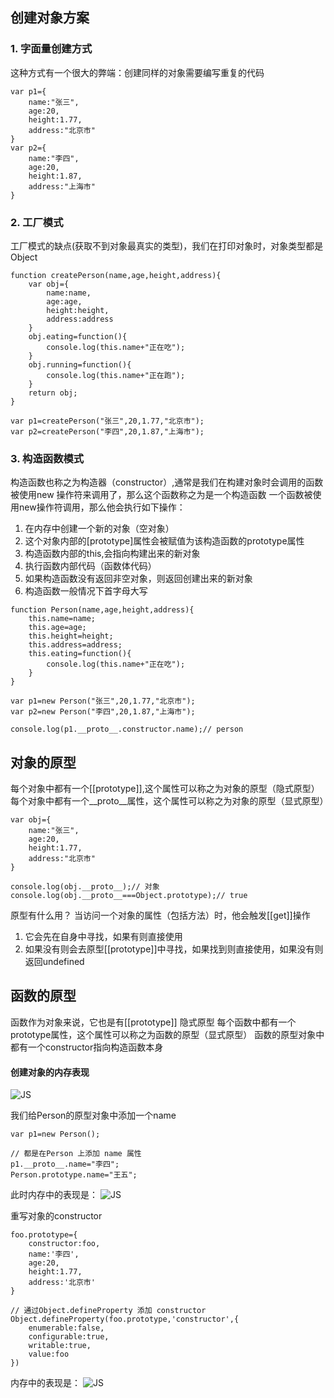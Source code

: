 ## 创建对象方案
### 1. 字面量创建方式
这种方式有一个很大的弊端：创建同样的对象需要编写重复的代码
```
var p1={
    name:"张三",
    age:20,
    height:1.77,
    address:"北京市"
}
var p2={
    name:"李四",
    age:20,
    height:1.87,
    address:"上海市"
}
```

### 2. 工厂模式
工厂模式的缺点(获取不到对象最真实的类型)，我们在打印对象时，对象类型都是Object
```
function createPerson(name,age,height,address){
    var obj={
        name:name,
        age:age,
        height:height,
        address:address
    }
    obj.eating=function(){
        console.log(this.name+"正在吃");
    }
    obj.running=function(){
        console.log(this.name+"正在跑");
    }
    return obj;
}

var p1=createPerson("张三",20,1.77,"北京市");
var p2=createPerson("李四",20,1.87,"上海市");
```
### 3. 构造函数模式
构造函数也称之为构造器（constructor）,通常是我们在构建对象时会调用的函数
被使用new 操作符来调用了，那么这个函数称之为是一个构造函数
一个函数被使用new操作符调用，那么他会执行如下操作：
1. 在内存中创建一个新的对象（空对象）
2. 这个对象内部的[prototype]属性会被赋值为该构造函数的prototype属性
3. 构造函数内部的this,会指向构建出来的新对象
4. 执行函数内部代码（函数体代码）
5. 如果构造函数没有返回非空对象，则返回创建出来的新对象
6. 构造函数一般情况下首字母大写
```
function Person(name,age,height,address){
    this.name=name;
    this.age=age;
    this.height=height;
    this.address=address;
    this.eating=function(){
        console.log(this.name+"正在吃");
    }
}

var p1=new Person("张三",20,1.77,"北京市");
var p2=new Person("李四",20,1.87,"上海市");

console.log(p1.__proto__.constructor.name);// person
```
## 对象的原型
每个对象中都有一个[[prototype]],这个属性可以称之为对象的原型（隐式原型）
每个对象中都有一个__proto__属性，这个属性可以称之为对象的原型（显式原型）

```
var obj={
    name:"张三",
    age:20,
    height:1.77,
    address:"北京市"
}

console.log(obj.__proto__);// 对象
console.log(obj.__proto__===Object.prototype);// true
```

原型有什么用？
当访问一个对象的属性（包括方法）时，他会触发[[get]]操作
1. 它会先在自身中寻找，如果有则直接使用
2. 如果没有则会去原型[[prototype]]中寻找，如果找到则直接使用，如果没有则返回undefined


## 函数的原型
函数作为对象来说，它也是有[[prototype]] 隐式原型
每个函数中都有一个prototype属性，这个属性可以称之为函数的原型（显式原型）
函数的原型对象中都有一个constructor指向构造函数本身

#### 创建对象的内存表现
  <img :src="$withBase('/images/image-30.png')" alt="JS">

我们给Person的原型对象中添加一个name
```
var p1=new Person();

// 都是在Person 上添加 name 属性
p1.__proto__.name="李四";
Person.prototype.name="王五";
```
此时内存中的表现是：
  <img :src="$withBase('/images/image-31.png')" alt="JS">

重写对象的constructor
```
foo.prototype={
    constructor:foo,
    name:'李四',
    age:20,
    height:1.77,
    address:'北京市'
}

// 通过Object.defineProperty 添加 constructor
Object.defineProperty(foo.prototype,'constructor',{
    enumerable:false,
    configurable:true,
    writable:true,
    value:foo
})
``` 
内存中的表现是：
  <img :src="$withBase('/images/image-32.png')" alt="JS">
